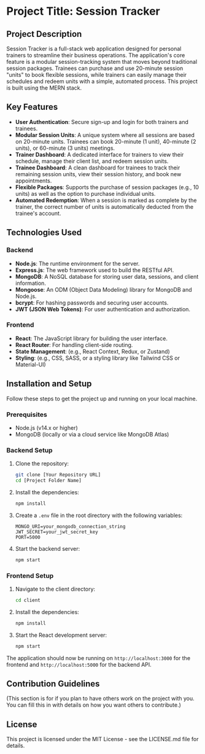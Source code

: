 # **Project Title: Session Tracker**

## **Project Description**

Session Tracker is a full-stack web application designed for personal trainers to streamline their business operations. The application's core feature is a modular session-tracking system that moves beyond traditional session packages. Trainees can purchase and use 20-minute session "units" to book flexible sessions, while trainers can easily manage their schedules and redeem units with a simple, automated process. This project is built using the MERN stack.

## **Key Features**

  * **User Authentication**: Secure sign-up and login for both trainers and trainees.
  * **Modular Session Units**: A unique system where all sessions are based on 20-minute units. Trainees can book 20-minute (1 unit), 40-minute (2 units), or 60-minute (3 units) meetings.
  * **Trainer Dashboard**: A dedicated interface for trainers to view their schedule, manage their client list, and redeem session units.
  * **Trainee Dashboard**: A clean dashboard for trainees to track their remaining session units, view their session history, and book new appointments.
  * **Flexible Packages**: Supports the purchase of session packages (e.g., 10 units) as well as the option to purchase individual units.
  * **Automated Redemption**: When a session is marked as complete by the trainer, the correct number of units is automatically deducted from the trainee's account.

## **Technologies Used**

### **Backend**

  * **Node.js**: The runtime environment for the server.
  * **Express.js**: The web framework used to build the RESTful API.
  * **MongoDB**: A NoSQL database for storing user data, sessions, and client information.
  * **Mongoose**: An ODM (Object Data Modeling) library for MongoDB and Node.js.
  * **bcrypt**: For hashing passwords and securing user accounts.
  * **JWT (JSON Web Tokens)**: For user authentication and authorization.

### **Frontend**

  * **React**: The JavaScript library for building the user interface.
  * **React Router**: For handling client-side routing.
  * **State Management**: (e.g., React Context, Redux, or Zustand)
  * **Styling**: (e.g., CSS, SASS, or a styling library like Tailwind CSS or Material-UI)

## **Installation and Setup**

Follow these steps to get the project up and running on your local machine.

### **Prerequisites**

  * Node.js (v14.x or higher)
  * MongoDB (locally or via a cloud service like MongoDB Atlas)

### **Backend Setup**

1.  Clone the repository:
    ```bash
    git clone [Your Repository URL]
    cd [Project Folder Name]
    ```
2.  Install the dependencies:
    ```bash
    npm install
    ```
3.  Create a `.env` file in the root directory with the following variables:
    ```
    MONGO_URI=your_mongodb_connection_string
    JWT_SECRET=your_jwt_secret_key
    PORT=5000
    ```
4.  Start the backend server:
    ```bash
    npm start
    ```

### **Frontend Setup**

1.  Navigate to the client directory:
    ```bash
    cd client
    ```
2.  Install the dependencies:
    ```bash
    npm install
    ```
3.  Start the React development server:
    ```bash
    npm start
    ```

The application should now be running on `http://localhost:3000` for the frontend and `http://localhost:5000` for the backend API.

## **Contribution Guidelines**

(This section is for if you plan to have others work on the project with you. You can fill this in with details on how you want others to contribute.)

## **License**

This project is licensed under the MIT License - see the LICENSE.md file for details.